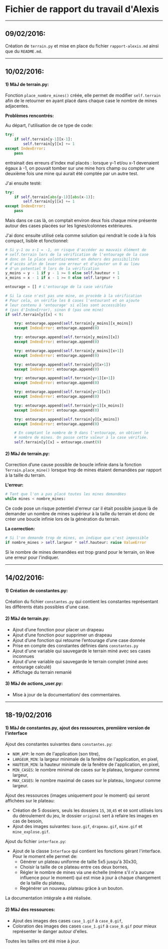 # Fichier de rapport du travail d'**Alexis**

_______________________________________________________________________________

## 09/02/2016:

Création de `terrain.py` et mise en place du fichier `rapport-alexis.md` ainsi que du `README.md`.

_______________________________________________________________________________

## 10/02/2016:

#### 1) MàJ de terrain.py:

Fonction `place_nombre_mines()` créée, elle permet de modifier `self.terrain` afin de le retourner en ayant placé dans chaque case le nombre de mines adjacentes.

**Problèmes rencontrés:**

Au départ, l'utilisation de ce type de code:
```python
try:
    if self.terrain[y-1][x-1]:
        self.terrain[y][x] += 1
except IndexError:
    pass
```
entrainait des erreurs d'index mal placés : lorsque y-1 et/ou x-1 devenaient égaux à -1, on pouvait tomber sur une mine hors champ ou compter une deuxième fois une mine qui aurait été comptée par un autre test.

J'ai ensuite testé:
```python
try:
    if self.terrain[abs(y-1)][abs(x-1)]:
        self.terrain[y][x] += 1
except IndexError:
    pass
```
Mais dans ce cas là, on comptait environ deux fois chaque mine présente autour des cases placées sur les lignes/colonnes extérieures.

J'ai donc ensuite utilisé cela comme solution qui rendrait le code à la fois compact, lisible et fonctionnel:
```python
# Si y-1 ou x-1 = -1, on risque d'accéder au mauvais élément de
# self.terrain lors de la vérification de l'entourage de la case
# donc on le place volontairement en dehors des possibilités
# d'accès afin de lever une erreur et d'ajouter un 0 au lieu
# d'un potentiel 9 lors de la vérification
y_moins = y - 1 if y - 1 >= 0 else self.hauteur + 1
x_moins = x - 1 if x - 1 >= 0 else self.largeur + 1

entourage = [] # L'entourage de la case vérifiée

# Si la case n'est pas une mine, on procède à la vérification
# Pour cela, on vérifie les 8 cases l'entourant et on ajoute
# leur contenu à 'entourage' si elles sont accessibles
# (pas d'IndexError), sinon 0 (pas une mine)
if self.terrain[y][x] < 9:                    

    try: entourage.append(self.terrain[y_moins][x_moins])
    except IndexError: entourage.append(0)

    try: entourage.append(self.terrain[y_moins][x])
    except IndexError: entourage.append(0)

    try: entourage.append(self.terrain[y_moins][x+1])
    except IndexError: entourage.append(0)

    try: entourage.append(self.terrain[y][x+1])
    except IndexError: entourage.append(0)

    try: entourage.append(self.terrain[y+1][x+1])
    except IndexError: entourage.append(0)

    try: entourage.append(self.terrain[y+1][x])
    except IndexError: entourage.append(0)

    try: entourage.append(self.terrain[y+1][x_moins])
    except IndexError: entourage.append(0)

    try: entourage.append(self.terrain[y][x_moins])
    except IndexError: entourage.append(0)

    # En comptant le nombre de 9 dans l'entourage, on obtient le
    # nombre de mines. On passe cette valeur à la case vérifiée.
    self.terrain[y][x] = entourage.count(9)
```

#### 2) MàJ de terrain.py:

Correction d’une cause possible de boucle infinie dans la fonction `Terrain.place_mine()` lorsque trop de mines étaient demandées par rapport à la taille du terrain.

**L'erreur:**
```python
# Tant que l'on a pas placé toutes les mines demandées
while mines < nombre_mines:
```
Ce code pose un risque potentiel d'erreur car il était possible jusque là de demander un nombre de mines supérieur à la taille du terrain et donc de créer une boucle infinie lors de la génération du terrain.

**La correction:**
```python
# Si l'on demande trop de mines, on indique que c'est impossible
if nombre_mines > self.largeur * self.hauteur: raise ValueError
```
Si le nombre de mines demandées est trop grand pour le terrain, on lève une erreur pour l'indiquer.

_______________________________________________________________________________

## 14/02/2016:

#### 1) Création de constantes.py:

Création du fichier `constantes.py` qui contient les constantes représentant les différents états possibles d'une case.

#### 2) MàJ de terrain.py:

+ Ajout d’une fonction pour placer un drapeau
+ Ajout d’une fonction pour supprimer un drapeau
+ Ajout d’une fonction qui retourne l’entourage d’une case donnée
+ Prise en compte des constantes définies dans `constantes.py`
+ Ajout d'une variable qui sauvegarde le terrain miné avec ses cases inconnues
+ Ajout d'une variable qui sauvegarde le terrain complet (miné avec entourage calculé) 
+ Affichage du terrain remanié

#### 3) MàJ de actions_user.py:

+ Mise à jour de la documentation/ des commentaires.

_______________________________________________________________________________

## 18-19/02/2016

#### 1) MàJ de constantes.py, ajout des ressources, premiière version de l'interface

Ajout des constantes suivantes dans `constantes.py`:
+ `NOM_APP`: le nom de l'application (son titre),
+ `LARGEUR_MIN`: la largeur minimale de la fenêtre de l'application, en pixel,
+ `HAUTEUR_MIN`: la hauteur minimale de la fenêtre de l'application, en pixel,
+ `MIN_CASES`: le nombre minimal de cases sur le plateau, longueur comme largeur,
+ `MAX_CASES`: le nombre maximal de cases sur le plateau, longueur comme largeur.

Ajout des ressources (images uniquement pour le moment) qui seront affichées sur le plateau:
+ Création de 5 dossiers, seuls les dossiers `15`, `30`,`45` et `60` sont utilisés lors du déroulement du jeu, le dossier `original` sert à refaire les images en cas de besoin,
+ Ajout des images suivantes: `base.gif`, `drapeau.gif`, `mine.gif` et `mine_explose.gif`.

Ajout du fichier `interface.py`:
+ Ajout de la classe `Interface` qui contient les fonctions gérant l'interface. Pour le moment elle permet de:
    + Générer un plateau uniforme de taille 5x5 jusqu'à 30x30,
    + Choisir la taille de ce plateau entre ces deux bornes,
    + Régler le nombre de mines via une échelle (même s'il n'a aucune influence pour le moment) qui est mise à jour à chaque changement de la taille du plateau,
    + Regénérer un nouveau plateau grâce à un bouton.

La documentation intégrale a été réalisée.

#### 2) MàJ des ressources:

+ Ajout des images des cases `case_1.gif` à `case_8.gif`,
+ Coloration des images des cases `case_1.gif` à `case_8.gif` pour mieux représenter le danger autour d'elles.

Toutes les tailles ont été mise à jour.
